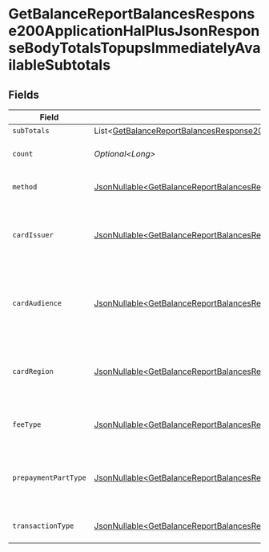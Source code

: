 # GetBalanceReportBalancesResponse200ApplicationHalPlusJsonResponseBodyTotalsTopupsImmediatelyAvailableSubtotals


## Fields

| Field                                                                                                                                                                                                                                                                                        | Type                                                                                                                                                                                                                                                                                         | Required                                                                                                                                                                                                                                                                                     | Description                                                                                                                                                                                                                                                                                  | Example                                                                                                                                                                                                                                                                                      |
| -------------------------------------------------------------------------------------------------------------------------------------------------------------------------------------------------------------------------------------------------------------------------------------------- | -------------------------------------------------------------------------------------------------------------------------------------------------------------------------------------------------------------------------------------------------------------------------------------------- | -------------------------------------------------------------------------------------------------------------------------------------------------------------------------------------------------------------------------------------------------------------------------------------------- | -------------------------------------------------------------------------------------------------------------------------------------------------------------------------------------------------------------------------------------------------------------------------------------------- | -------------------------------------------------------------------------------------------------------------------------------------------------------------------------------------------------------------------------------------------------------------------------------------------- |
| `subTotals`                                                                                                                                                                                                                                                                                  | List\<[GetBalanceReportBalancesResponse200ApplicationHalPlusJsonResponseBodyTotalsTopupsImmediatelyAvailableSubtotalsSubTotals](../../models/operations/GetBalanceReportBalancesResponse200ApplicationHalPlusJsonResponseBodyTotalsTopupsImmediatelyAvailableSubtotalsSubTotals.md)>         | :heavy_minus_sign:                                                                                                                                                                                                                                                                           | N/A                                                                                                                                                                                                                                                                                          |                                                                                                                                                                                                                                                                                              |
| `count`                                                                                                                                                                                                                                                                                      | *Optional\<Long>*                                                                                                                                                                                                                                                                            | :heavy_minus_sign:                                                                                                                                                                                                                                                                           | Number of transactions of this type                                                                                                                                                                                                                                                          | 50                                                                                                                                                                                                                                                                                           |
| `method`                                                                                                                                                                                                                                                                                     | [JsonNullable\<GetBalanceReportBalancesResponse200ApplicationHalPlusJsonResponseBodyTotalsTopupsImmediatelyAvailableMethod>](../../models/operations/GetBalanceReportBalancesResponse200ApplicationHalPlusJsonResponseBodyTotalsTopupsImmediatelyAvailableMethod.md)                         | :heavy_minus_sign:                                                                                                                                                                                                                                                                           | Payment type of the transactions                                                                                                                                                                                                                                                             | creditcard                                                                                                                                                                                                                                                                                   |
| `cardIssuer`                                                                                                                                                                                                                                                                                 | [JsonNullable\<GetBalanceReportBalancesResponse200ApplicationHalPlusJsonResponseBodyTotalsTopupsImmediatelyAvailableCardIssuer>](../../models/operations/GetBalanceReportBalancesResponse200ApplicationHalPlusJsonResponseBodyTotalsTopupsImmediatelyAvailableCardIssuer.md)                 | :heavy_minus_sign:                                                                                                                                                                                                                                                                           | In case of payments transactions with card, the card issuer will be available                                                                                                                                                                                                                | amex                                                                                                                                                                                                                                                                                         |
| `cardAudience`                                                                                                                                                                                                                                                                               | [JsonNullable\<GetBalanceReportBalancesResponse200ApplicationHalPlusJsonResponseBodyTotalsTopupsImmediatelyAvailableCardAudience>](../../models/operations/GetBalanceReportBalancesResponse200ApplicationHalPlusJsonResponseBodyTotalsTopupsImmediatelyAvailableCardAudience.md)             | :heavy_minus_sign:                                                                                                                                                                                                                                                                           | In case of payments trnsactions with card, the card audience will be available.                                                                                                                                                                                                              | other                                                                                                                                                                                                                                                                                        |
| `cardRegion`                                                                                                                                                                                                                                                                                 | [JsonNullable\<GetBalanceReportBalancesResponse200ApplicationHalPlusJsonResponseBodyTotalsTopupsImmediatelyAvailableCardRegion>](../../models/operations/GetBalanceReportBalancesResponse200ApplicationHalPlusJsonResponseBodyTotalsTopupsImmediatelyAvailableCardRegion.md)                 | :heavy_minus_sign:                                                                                                                                                                                                                                                                           | In case of payments transactions with card, the card region will be available.                                                                                                                                                                                                               | domestic                                                                                                                                                                                                                                                                                     |
| `feeType`                                                                                                                                                                                                                                                                                    | [JsonNullable\<GetBalanceReportBalancesResponse200ApplicationHalPlusJsonResponseBodyTotalsTopupsImmediatelyAvailableFeeType>](../../models/operations/GetBalanceReportBalancesResponse200ApplicationHalPlusJsonResponseBodyTotalsTopupsImmediatelyAvailableFeeType.md)                       | :heavy_minus_sign:                                                                                                                                                                                                                                                                           | Present when the transaction represents a fee.                                                                                                                                                                                                                                               | payment-fee                                                                                                                                                                                                                                                                                  |
| `prepaymentPartType`                                                                                                                                                                                                                                                                         | [JsonNullable\<GetBalanceReportBalancesResponse200ApplicationHalPlusJsonResponseBodyTotalsTopupsImmediatelyAvailablePrepaymentPartType>](../../models/operations/GetBalanceReportBalancesResponse200ApplicationHalPlusJsonResponseBodyTotalsTopupsImmediatelyAvailablePrepaymentPartType.md) | :heavy_minus_sign:                                                                                                                                                                                                                                                                           | Prepayment part: fee itself, reimbursement, discount, VAT or rounding compensation.                                                                                                                                                                                                          | fee                                                                                                                                                                                                                                                                                          |
| `transactionType`                                                                                                                                                                                                                                                                            | [JsonNullable\<GetBalanceReportBalancesResponse200ApplicationHalPlusJsonResponseBodyTotalsTopupsImmediatelyAvailableTransactionType>](../../models/operations/GetBalanceReportBalancesResponse200ApplicationHalPlusJsonResponseBodyTotalsTopupsImmediatelyAvailableTransactionType.md)       | :heavy_minus_sign:                                                                                                                                                                                                                                                                           | Represents the transaction type                                                                                                                                                                                                                                                              | payment                                                                                                                                                                                                                                                                                      |